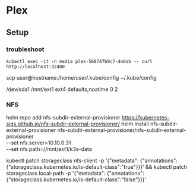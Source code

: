 # Plex

## Setup

### troubleshoot

```
kubectl exec -it -n media plex-568747b9c7-4n6sb -- curl http://localhost:32400
```

scp user@hostname:/home/user/.kube/config ~/.kube/config

/dev/sda1  /mnt/ext1  ext4  defaults,noatime  0  2

### NFS

helm repo add nfs-subdir-external-provisioner https://kubernetes-sigs.github.io/nfs-subdir-external-provisioner/
helm install nfs-subdir-external-provisioner nfs-subdir-external-provisioner/nfs-subdir-external-provisioner \
    --set nfs.server=10.10.0.31 \
    --set nfs.path=//mnt/ext1/k3s-data

kubectl patch storageclass nfs-client -p '{"metadata": {"annotations":{"storageclass.kubernetes.io/is-default-class":"true"}}}' && kubectl patch storageclass local-path -p '{"metadata": {"annotations":{"storageclass.kubernetes.io/is-default-class":"false"}}}'


